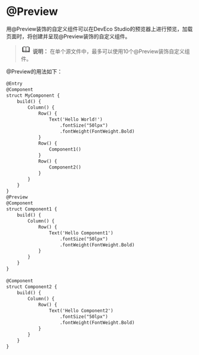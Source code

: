 # @Preview

用@Preview装饰的自定义组件可以在DevEco Studio的预览器上进行预览，加载页面时，将创建并呈现@Preview装饰的自定义组件。


> ![icon-note.gif](public_sys-resources/icon-note.gif) **说明：**
> 在单个源文件中，最多可以使用10个@Preview装饰自定义组件。


@Preview的用法如下：


```
@Entry
@Component
struct MyComponent {
    build() {
        Column() {
            Row() {
                Text('Hello World!')
                    .fontSize("50lpx")
                    .fontWeight(FontWeight.Bold)
            }
            Row() {
                Component1()
            }
            Row() {
                Component2()
            }
        }
    }
}
@Preview
@Component
struct Component1 {
    build() {
        Column() {
            Row() {
                Text('Hello Component1')
                    .fontSize("50lpx")
                    .fontWeight(FontWeight.Bold)
            }
        }
    }
}

@Component
struct Component2 {
    build() {
        Column() {
            Row() {
                Text('Hello Component2')
                    .fontSize("50lpx")
                    .fontWeight(FontWeight.Bold)
            }
        }
    }
}
```
